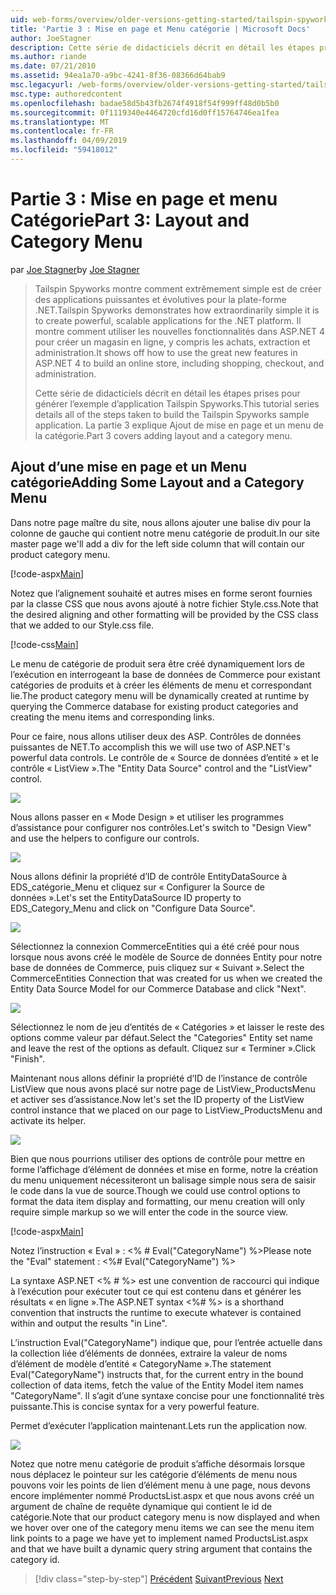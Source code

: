 ```yaml
---
uid: web-forms/overview/older-versions-getting-started/tailspin-spyworks/tailspin-spyworks-part-3
title: 'Partie 3 : Mise en page et Menu catégorie | Microsoft Docs'
author: JoeStagner
description: Cette série de didacticiels décrit en détail les étapes prises pour générer l’exemple d’application Tailspin Spyworks. La partie 3 explique Ajout de mise en page et un menu de la catégorie.
ms.author: riande
ms.date: 07/21/2010
ms.assetid: 94ea1a70-a9bc-4241-8f36-08366d64bab9
msc.legacyurl: /web-forms/overview/older-versions-getting-started/tailspin-spyworks/tailspin-spyworks-part-3
msc.type: authoredcontent
ms.openlocfilehash: badae58d5b43fb2674f4918f54f999ff48d0b5b0
ms.sourcegitcommit: 0f1119340e4464720cfd16d0ff15764746ea1fea
ms.translationtype: MT
ms.contentlocale: fr-FR
ms.lasthandoff: 04/09/2019
ms.locfileid: "59418012"
---
```

# <a name="part-3-layout-and-category-menu"></a><span data-ttu-id="0e05a-104">Partie 3 : Mise en page et menu Catégorie</span><span class="sxs-lookup"><span data-stu-id="0e05a-104">Part 3: Layout and Category Menu</span></span>

<span data-ttu-id="0e05a-105">par [Joe Stagner](https://github.com/JoeStagner)</span><span class="sxs-lookup"><span data-stu-id="0e05a-105">by [Joe Stagner](https://github.com/JoeStagner)</span></span>

> <span data-ttu-id="0e05a-106">Tailspin Spyworks montre comment extrêmement simple est de créer des applications puissantes et évolutives pour la plate-forme .NET.</span><span class="sxs-lookup"><span data-stu-id="0e05a-106">Tailspin Spyworks demonstrates how extraordinarily simple it is to create powerful, scalable applications for the .NET platform.</span></span> <span data-ttu-id="0e05a-107">Il montre comment utiliser les nouvelles fonctionnalités dans ASP.NET 4 pour créer un magasin en ligne, y compris les achats, extraction et administration.</span><span class="sxs-lookup"><span data-stu-id="0e05a-107">It shows off how to use the great new features in ASP.NET 4 to build an online store, including shopping, checkout, and administration.</span></span>
> 
> <span data-ttu-id="0e05a-108">Cette série de didacticiels décrit en détail les étapes prises pour générer l’exemple d’application Tailspin Spyworks.</span><span class="sxs-lookup"><span data-stu-id="0e05a-108">This tutorial series details all of the steps taken to build the Tailspin Spyworks sample application.</span></span> <span data-ttu-id="0e05a-109">La partie 3 explique Ajout de mise en page et un menu de la catégorie.</span><span class="sxs-lookup"><span data-stu-id="0e05a-109">Part 3 covers adding layout and a category menu.</span></span>


## <a id="_Toc260221669"></a>  <span data-ttu-id="0e05a-110">Ajout d’une mise en page et un Menu catégorie</span><span class="sxs-lookup"><span data-stu-id="0e05a-110">Adding Some Layout and a Category Menu</span></span>

<span data-ttu-id="0e05a-111">Dans notre page maître du site, nous allons ajouter une balise div pour la colonne de gauche qui contient notre menu catégorie de produit.</span><span class="sxs-lookup"><span data-stu-id="0e05a-111">In our site master page we'll add a div for the left side column that will contain our product category menu.</span></span>

[!code-aspx[Main](tailspin-spyworks-part-3/samples/sample1.aspx)]

<span data-ttu-id="0e05a-112">Notez que l’alignement souhaité et autres mises en forme seront fournies par la classe CSS que nous avons ajouté à notre fichier Style.css.</span><span class="sxs-lookup"><span data-stu-id="0e05a-112">Note that the desired aligning and other formatting will be provided by the CSS class that we added to our Style.css file.</span></span>

[!code-css[Main](tailspin-spyworks-part-3/samples/sample2.css)]

<span data-ttu-id="0e05a-113">Le menu de catégorie de produit sera être créé dynamiquement lors de l’exécution en interrogeant la base de données de Commerce pour existant catégories de produits et à créer les éléments de menu et correspondant lie.</span><span class="sxs-lookup"><span data-stu-id="0e05a-113">The product category menu will be dynamically created at runtime by querying the Commerce database for existing product categories and creating the menu items and corresponding links.</span></span>

<span data-ttu-id="0e05a-114">Pour ce faire, nous allons utiliser deux des ASP. Contrôles de données puissantes de NET.</span><span class="sxs-lookup"><span data-stu-id="0e05a-114">To accomplish this we will use two of ASP.NET's powerful data controls.</span></span> <span data-ttu-id="0e05a-115">Le contrôle de « Source de données d’entité » et le contrôle « ListView ».</span><span class="sxs-lookup"><span data-stu-id="0e05a-115">The "Entity Data Source" control and the "ListView" control.</span></span>

![](tailspin-spyworks-part-3/_static/image1.jpg)

<span data-ttu-id="0e05a-116">Nous allons passer en « Mode Design » et utiliser les programmes d’assistance pour configurer nos contrôles.</span><span class="sxs-lookup"><span data-stu-id="0e05a-116">Let's switch to "Design View" and use the helpers to configure our controls.</span></span>

![](tailspin-spyworks-part-3/_static/image2.jpg)

<span data-ttu-id="0e05a-117">Nous allons définir la propriété d’ID de contrôle EntityDataSource à EDS\_catégorie\_Menu et cliquez sur « Configurer la Source de données ».</span><span class="sxs-lookup"><span data-stu-id="0e05a-117">Let's set the EntityDataSource ID property to EDS\_Category\_Menu and click on "Configure Data Source".</span></span>

![](tailspin-spyworks-part-3/_static/image3.jpg)

<span data-ttu-id="0e05a-118">Sélectionnez la connexion CommerceEntities qui a été créé pour nous lorsque nous avons créé le modèle de Source de données Entity pour notre base de données de Commerce, puis cliquez sur « Suivant ».</span><span class="sxs-lookup"><span data-stu-id="0e05a-118">Select the CommerceEntities Connection that was created for us when we created the Entity Data Source Model for our Commerce Database and click "Next".</span></span>

![](tailspin-spyworks-part-3/_static/image4.jpg)

<span data-ttu-id="0e05a-119">Sélectionnez le nom de jeu d’entités de « Catégories » et laisser le reste des options comme valeur par défaut.</span><span class="sxs-lookup"><span data-stu-id="0e05a-119">Select the "Categories" Entity set name and leave the rest of the options as default.</span></span> <span data-ttu-id="0e05a-120">Cliquez sur « Terminer ».</span><span class="sxs-lookup"><span data-stu-id="0e05a-120">Click "Finish".</span></span>

<span data-ttu-id="0e05a-121">Maintenant nous allons définir la propriété d’ID de l’instance de contrôle ListView que nous avons placé sur notre page de ListView\_ProductsMenu et activer ses d’assistance.</span><span class="sxs-lookup"><span data-stu-id="0e05a-121">Now let's set the ID property of the ListView control instance that we placed on our page to ListView\_ProductsMenu and activate its helper.</span></span>

![](tailspin-spyworks-part-3/_static/image5.jpg)

<span data-ttu-id="0e05a-122">Bien que nous pourrions utiliser des options de contrôle pour mettre en forme l’affichage d’élément de données et mise en forme, notre la création du menu uniquement nécessiteront un balisage simple nous sera de saisir le code dans la vue de source.</span><span class="sxs-lookup"><span data-stu-id="0e05a-122">Though we could use control options to format the data item display and formatting, our menu creation will only require simple markup so we will enter the code in the source view.</span></span>

[!code-aspx[Main](tailspin-spyworks-part-3/samples/sample3.aspx)]

<span data-ttu-id="0e05a-123">Notez l’instruction « Eval » : &lt;% # Eval("CategoryName") %&gt;</span><span class="sxs-lookup"><span data-stu-id="0e05a-123">Please note the "Eval" statement : &lt;%# Eval("CategoryName") %&gt;</span></span>

<span data-ttu-id="0e05a-124">La syntaxe ASP.NET &lt;% # %&gt; est une convention de raccourci qui indique à l’exécution pour exécuter tout ce qui est contenu dans et générer les résultats « en ligne ».</span><span class="sxs-lookup"><span data-stu-id="0e05a-124">The ASP.NET syntax &lt;%# %&gt; is a shorthand convention that instructs the runtime to execute whatever is contained within and output the results "in Line".</span></span>

<span data-ttu-id="0e05a-125">L’instruction Eval("CategoryName") indique que, pour l’entrée actuelle dans la collection liée d’éléments de données, extraire la valeur de noms d’élément de modèle d’entité « CategoryName ».</span><span class="sxs-lookup"><span data-stu-id="0e05a-125">The statement Eval("CategoryName") instructs that, for the current entry in the bound collection of data items, fetch the value of the Entity Model item names "CategoryName".</span></span> <span data-ttu-id="0e05a-126">Il s’agit d’une syntaxe concise pour une fonctionnalité très puissante.</span><span class="sxs-lookup"><span data-stu-id="0e05a-126">This is concise syntax for a very powerful feature.</span></span>

<span data-ttu-id="0e05a-127">Permet d’exécuter l’application maintenant.</span><span class="sxs-lookup"><span data-stu-id="0e05a-127">Lets run the application now.</span></span>

![](tailspin-spyworks-part-3/_static/image6.jpg)

<span data-ttu-id="0e05a-128">Notez que notre menu catégorie de produit s’affiche désormais lorsque nous déplacez le pointeur sur les catégorie d’éléments de menu nous pouvons voir les points de lien d’élément menu à une page, nous devons encore implémenter nommé ProductsList.aspx et que nous avons créé un argument de chaîne de requête dynamique qui contient le  id de catégorie.</span><span class="sxs-lookup"><span data-stu-id="0e05a-128">Note that our product category menu is now displayed and when we hover over one of the category menu items we can see the menu item link points to a page we have yet to implement named ProductsList.aspx and that we have built a dynamic query string argument that contains the category id.</span></span>

> [!div class="step-by-step"]
> <span data-ttu-id="0e05a-129">[Précédent](tailspin-spyworks-part-2.md)
> [Suivant](tailspin-spyworks-part-4.md)</span><span class="sxs-lookup"><span data-stu-id="0e05a-129">[Previous](tailspin-spyworks-part-2.md)
[Next](tailspin-spyworks-part-4.md)</span></span>
